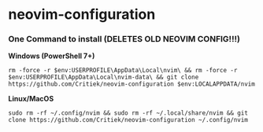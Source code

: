 # neovim-configuration

### One Command to install (DELETES OLD NEOVIM CONFIG!!!)

**Windows (PowerShell 7+)**
```shell
rm -force -r $env:USERPROFILE\AppData\Local\nvim\ && rm -force -r $env:USERPROFILE\AppData\Local\nvim-data\ && git clone https://github.com/Critiek/neovim-configuration $env:LOCALAPPDATA/nvim
```

**Linux/MacOS**
```shell
sudo rm -rf ~/.config/nvim && sudo rm -rf ~/.local/share/nvim && git clone https://github.com/Critiek/neovim-configuration ~/.config/nvim
```
